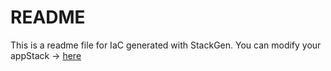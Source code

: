 # README
This is a readme file for IaC generated with StackGen.
You can modify your appStack -> [here](http://main.dev.stackgen.com/appstacks/03b16cae-de14-4561-a134-39781b7bef16)
